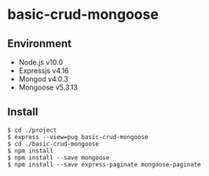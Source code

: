 # basic-crud-mongoose

## Environment
- Node.js v10.0
- Expressjs v4.16
- Mongod v4.0.3
- Mongoose v5.3.13

## Install
```
$ cd ./project
$ express --view=pug basic-crud-mongoose
$ cd ./basic-crud-mongoose
$ npm install
$ npm install --save mongoose
$ npm install --save express-paginate mongoose-paginate
```
